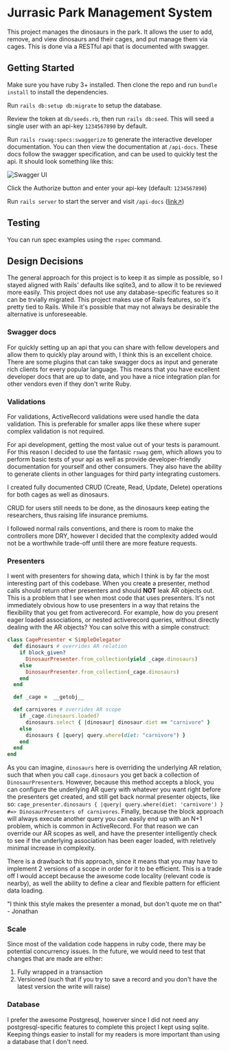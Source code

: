 # Jurrasic Park Management System

This project manages the dinosaurs in the park. It allows the user to add, remove, and view dinosaurs and their cages, and put manage them via cages. This is done via a RESTful api that is documented with swagger.


## Getting Started

Make sure you have ruby 3+ installed. Then clone the repo and run `bundle install` to install the dependencies.

Run `rails db:setup db:migrate` to setup the database. 

Review the token at `db/seeds.rb`, then run `rails db:seed`. This will seed a single user with an api-key `1234567890` by default.

Run `rails rswag:specs:swaggerize` to generate the interactive developer documentation. You can then view the documentation at `/api-docs`. These docs follow the swagger specification, and can be used to quickly test the api. It should look something like this:

![Swagger UI](https://uc1c24429e6b105b2f17f8ae8be5.previews.dropboxusercontent.com/p/thumb/ACITCAILqnSs1oH58WltETwemOSJHF69vS8m8C_UTjDFsv5yMtICykPm3CH9h5KnOHdrdMA6vryhajQE9ktECJdjAuHec1iwc0R1LUCE_daQeFRhqo8cnabcRQ9ESgR5XRLB5F0MuFlwUaKU4CM3CMkl3T_MRKG6q8kiP7Vg9Csi218dp4CC-F_7VpsACz8L9tzG_k7H1Q_lCvzoClsKvCuT3qYq_3HdXZKmuhKXHjLwTxf-noLft0iKf6MqbuYNDmH5u34MyDDNpkkixcbbrrPWW_TiRP-0DSvzQ5b2yiK0Svu8V_uW1RwO7fIX5K7-qXq4VvxKcKaplS27lw9nfRAk1oYVno_9hUSyIFaJ3YNccw/p.png)

Click the Authorize button and enter your api-key (default: `1234567890`)

Run `rails server` to start the server and visit `/api-docs` ([link↗](http://localhost:3000/api-docs))

## Testing

You can run spec examples using the `rspec` command.


## Design Decisions

The general approach for this project is to keep it as simple as possible, so I stayed aligned with Rails' defaults like sqlite3, and to allow it to be reviewed more easily. This project does not use any database-specific features so it can be trvially migrated. This project makes use of Rails features, so it's pretty tied to Rails. While it's possible that may not always be desirable the alternative is unforeseeable.

### Swagger docs

For quickly setting up an api that you can share with fellow developers and allow them to quickly play around with, I think this is an excellent choice. There are some plugins that can take swagger docs as input and generate rich clients for every popular language. This means that you have excellent developer docs that are up to date, and you have a nice integration plan for other vendors even if they don't write Ruby.

### Validations

For validations, ActiveRecord validations were used handle the data validation. This is preferable for smaller apps like these where super complex validation is not required.

For api development, getting the most value out of your tests is paramount. For this reason I decided to use the fantasic `rswag` gem, which allows you to perform basic tests of your api as well as provide developer-friendly documentation for yourself and other consumers. They also have the ability to generate clients in other languages for third party integrating customers.

I created fully documented CRUD (Create, Read, Update, Delete) operations for both cages as well as dinosaurs.

CRUD for users still needs to be done, as the dinosaurs keep eating the researchers, thus raising life insurance premiums.

I followed normal rails conventions, and there is room to make the controllers more DRY, however I decided that the complexity added would not be a worthwhile trade-off until there are more feature requests. 

### Presenters

I went with presenters for showing data, which I think is by far the most interesting part of this codebase. When you create a presenter, method calls should return other presenters and should **NOT** leak AR objects out. This is a problem that I see when most code that uses presenters. It's not immediately obvious how to use presenters in a way that retains the flexibility that you get from activerecord. For example, how do you present eager loaded associations, or nested activerecord queries, without directly dealing with the AR objects? You can solve this with a simple construct:

```ruby
class CagePresenter < SimpleDelegator
  def dinosaurs # overrides AR relation
    if block_given?
      DinosaurPresenter.from_collection(yield _cage.dinosaurs)
    else
      DinosaurPresenter.from_collection(_cage.dinosaurs)
    end
  end

  def _cage =  __getobj__

  def carnivores # overrides AR scope
    if _cage.dinosaurs.loaded?
      dinosaurs.select { |dinosaur| dinosaur.diet == "carnivore" }
    else
      dinosaurs { |query| query.where(diet: "carnivore") }
    end
  end
end
```

As you can imagine, `dinosaurs` here is overriding the underlying AR relation, such that when you call `cage.dinosaurs` you get back a collection of `DinosaurPresenter`s. However, because this method accepts a block, you can configure the underlying AR query with whatever you want right before the presenters get created, and still get back normal presenter objects, like so: `cage_presenter.dinosaurs { |query| query.where(diet: 'carnivore') } #=> DinosaurPresenters of carnivores`. Finally, because the block approach will always execute another query you can easily end up with an N+1 problem, which is common in ActiveRecord. For that reason we can override our AR scopes as well, and have the presenter intelligently check to see if the underlying association has been eager loaded, with reletively minimal increase in complexity.

There is a drawback to this approach, since it means that you may have to implement 2 versions of a scope in order for it to be efficient. This is a trade off I would accept because the awesome code locality (relevant code is nearby), as well the ability to define a clear and flexible pattern for efficient data loading.

"I think this style makes the presenter a monad, but don't quote me on that" - Jonathan


### Scale

Since most of the validation code happens in ruby code, there may be potential concurrency issues. In the future, we would need to test that changes that are made are either:

1. Fully wrapped in a transaction
2. Versioned (such that if you try to save a record and you don't have the latest version the write will raise)

### Database

I prefer the awesome Postgresql, howerver since I did not need any postgresql-specific features to complete this project I kept using sqlite. Keeping things easier to install for my readers is more important than using a database that I don't need.
